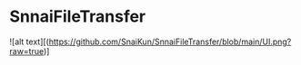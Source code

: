 # SnnaiFileTransfer



![alt text][(https://github.com/SnaiKun/SnnaiFileTransfer/blob/main/UI.png?raw=true)]
